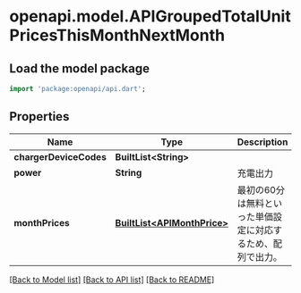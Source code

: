 # openapi.model.APIGroupedTotalUnitPricesThisMonthNextMonth

## Load the model package
```dart
import 'package:openapi/api.dart';
```

## Properties
Name | Type | Description | Notes
------------ | ------------- | ------------- | -------------
**chargerDeviceCodes** | **BuiltList&lt;String&gt;** |  | [optional] 
**power** | **String** | 充電出力 | [optional] 
**monthPrices** | [**BuiltList&lt;APIMonthPrice&gt;**](APIMonthPrice.md) | 最初の60分は無料といった単価設定に対応するため、配列で出力。 | [optional] 

[[Back to Model list]](../README.md#documentation-for-models) [[Back to API list]](../README.md#documentation-for-api-endpoints) [[Back to README]](../README.md)


